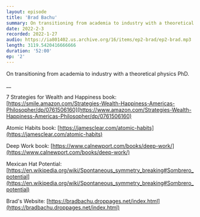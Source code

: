 ```yaml
---
layout: episode
title: 'Brad Bachu'
summary: On transitioning from academia to industry with a theoretical physics PhD.
date: 2022-2-3
recorded: 2022-1-27
audio: https://ia801402.us.archive.org/16/items/ep2-brad/ep2-brad.mp3
length: 3119.5420416666666
duration: '52:00'
ep: '2'
---
```


On transitioning from academia to industry with a theoretical physics PhD.

__

7 Strategies for Wealth and Happiness book: [https://smile.amazon.com/Strategies-Wealth-Happiness-Americas-Philosopher/dp/0761506160](https://www.amazon.com/Strategies-Wealth-Happiness-Americas-Philosopher/dp/0761506160)

Atomic Habits book: [https://jamesclear.com/atomic-habits](https://jamesclear.com/atomic-habits)

Deep Work book: [https://www.calnewport.com/books/deep-work/](https://www.calnewport.com/books/deep-work/)

Mexican Hat Potential: [https://en.wikipedia.org/wiki/Spontaneous_symmetry_breaking#Sombrero_potential](https://en.wikipedia.org/wiki/Spontaneous_symmetry_breaking#Sombrero_potential)

Brad's Website: [https://bradbachu.droppages.net/index.html](https://bradbachu.droppages.net/index.html)
